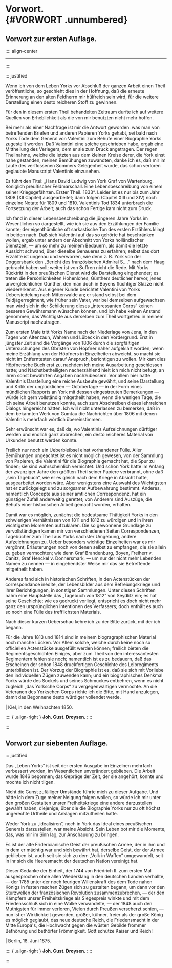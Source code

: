 # Vorwort.<br /> {#VORWORT .unnumbered}

## Vorwort zur ersten Auflage.

:::: align-center
****
::::

::: justified

Wenn ich von dem Leben Yorks vor Abschluß der ganzen Arbeit einen Theil
veröffentliche, so geschieht dies in der Hoffnung, daß die erneute Erinnerung an
den alten Feldherrn mir hülfreich sein wird, für die weitere Darstellung einen
desto reicheren Stoff zu gewinnen.

Für den in diesem ersten Theil behandelten Zeitraum durfte ich auf weitere
Quellen von Erheblichkeit als die von mir benutzten nicht mehr hoffen.

Bei mehr als einer Nachfrage ist mir die Antwort geworden: was man von
betreffenden Briefen und anderen Papieren Yorks gehabt, sei bald nach Yorks Tode
dem General von Valentini zum Behufe einer Biographie Yorks zugestellt worden.
Daß Valentini eine solche geschrieben habe, ergab eine Mittheilung des
Verlegers, dem er sie zum Druck angetragen. Der regen Theilnahme, welche die
letzten aus dem kleinen Kreise derer, die York einst nahe gestanden, meinen
Bemühungen zuwandten, danke ich es, daß mir im Laufe des verflossenen Sommers
Gelegenheit wurde, das schon verloren geglaubte Manuscript Valentinis
einzusehen.

Es führt den Titel: „Hans David Ludwig von York Graf von Wartenburg, Königlich
preußischer Feldmarschall. Eine Lebensbeschreibung von einem seiner
Kriegsgefährten. Erster Theil. 1833“. Leider ist es nur bis zum Jahr 1808 (XII
Capitel) ausgearbeitet; dann folgen (Capitel XIII und XIV) noch einzelne Notate
für 1809 und 1810. Valentinis Tod 1834 unterbrach die Fortsetzung der Arbeit;
auch das schon Fertige kam nicht zum Druck.

Ich fand in dieser Lebensbeschreibung die jüngeren Jahre Yorks im Wesentlichen
so dargestellt, wie ich sie aus den Erzählungen der Familie kannte; der
eigenthümliche oft sarkastische Ton des ersten Erzählers klingt in beiden nach.
Daß sich Valentini auf das so gehörte hat beschränken wollen, ergab unter andern
der Abschnitt von Yorks holländischer Dienstzeit, — um so mehr zu meinem
Bedauern, als damit die letzte Aussicht schwand, über dieselbe Genaueres zu
erfahren; selbst das dort Erzählte ist ungenau und verworren, wie denn z. B.
York von der Doggersbank den „Bericht des französischen Admiral S....“ nach dem
Haag gebracht haben soll; weiter ist von Suffren nicht die Rede. Mit Yorks
Rücktritt in den preußischen Dienst wird die Darstellung eingehender; es treten
die Persönlichkeiten Hohenlohes, Günthers deutlicher hervor, jenes
unvergleichlichen Günther, den man doch in Boyens flüchtiger Skizze nicht
wiedererkennt. Aus eigener Kunde berichtet Valentini von Yorks Uebersiedelung
nach Mittenwalde an; er stand selbst bei dem Feldjägerregiment, wie früher sein
Vater, war bei demselben aufgewachsen man wird sich in der Schilderung dieses
„interessanten Corps“ keinen besseren Gewährsmann wünschen können, und ich habe
keinen Anstand genommen, das Wichtigste aus derselben zum Theil wortgetreu in
meinem Manuscript nachzutragen.

Zum ersten Male tritt Yorks Name nach der Niederlage von Jena, in den Tagen von
Altenzaun, Wahren und Lübeck in den Vordergrund. Erst in jüngster Zeit sind die
Vorgänge von 1806 durch die sorgfältigen Untersuchungen des Obristen von Höpfner
näher aufgeklärt worden; wenn meine Erzählung von der Höpfners in Einzelheiten
abweicht, so macht sie nicht im Entferntesten darauf Anspruch, berichtigen zu
wollen. Mir kam dies Höpfnersche Buch erst zu, nachdem ich meine Ausarbeitung
geschlossen hatte; und Nächstbetheiligten nacherzählend hielt ich mich nicht
befugt, an ihren sonst bewährten Angaben nachzubessern. Vor allem hier hatte
Valentinis Darstellung eine reiche Ausbeute gewährt, und seine Darstellung und
Kritik der unglücklichen — Octobertage — in der Form eines mündlichen Rapports
an York mit dessen eingestreuten Bemerkungen — würde ich gern vollständig
mitgetheilt haben, wenn die wenigen Tage, die ich seine Arbeit benutzen konnte,
auch zum Abschreiben dieses lehrreichen Dialogs hingereicht hätten. Ich will
nicht unterlassen zu bemerken, daß in dem bekannten Werk von Gumtau die
Nachrichten über 1806 mit denen Valentinis mehrfach wörtlich übereinstimmen.

Sehr erwünscht war es, daß da, wo Valentinis Aufzeichnungen dürftiger werden und
endlich ganz abbrechen, ein desto reicheres Material von Urkunden benutzt werden
konnte.

Freilich nur noch ein Ueberbleibsel einst vorhandener Fülle. Aller Bemühungen
ungeachtet ist es nicht möglich gewesen, von der Sammlung von Papieren, die
Valentini für die Biographie gemacht hat, die Spur zu finden; sie sind
wahrscheinlich vernichtet. Und schon York hatte im Anfang der zwanziger Jahre
den größten Theil seiner Papiere verbrannt, ohne daß „sein Tagebuch“, wie er es
gleich nach dem Kriege in Absicht hatte, ausgearbeitet worden wäre. Aber
wenigstens eine Auswahl des Wichtigsten hat er zurückgelegt und zu sorgsamer
Aufbewahrung bestimmt. Anderes, namentlich Concepte aus seiner amtlichen
Correspondenz, hat ein günstiger Zufall anderweitig gerettet; von Anderem sind
Auszüge, die Behufs einer historischen Arbeit gemacht worden, erhalten.

Damit war es möglich, zunächst die bedeutsame Thätigkeit Yorks in den
schwierigen Verhältnissen von 1811 und 1812 zu würdigen und in ihren wichtigsten
Momenten aufzuklären. Die so gewonnene Grundlage zu vervollständigen kamen mir
von verschiedenen Seiten Correspondenzen, Tagebücher zum Theil aus Yorks
nächster Umgebung, andere Aufzeichnungen zu. Ueber besonders wichtige
Einzelheiten war es mir vergönnt, Erläuterungen noch von denen selbst zu
empfangen, die sie allein zu geben vermochten; wie denn Graf Brandenburg, Boyen,
Freiherr v. Canitz, Graf Henckel v. Donnersmark, — um nur der nicht mehr
Lebenden Namen zu nennen — in eingehendster Weise mir das sie Betreffende
mitgetheilt haben.

Anderes fand sich in historischen Schriften, in den Actenstücken der
correspondance inédite, der Lebensbilder aus dem Befreiungskriege und ihrer
Berichtigungen, in sonstigen Sammlungen. Unter diesen Schriften nahm eine
Hauptstelle das „Tagebuch von 1812“ von Seydlitz ein; es hat seine Geschichte;
wie es gedruckt vorliegt, entspricht es doch nicht mehr ganz den ursprünglichen
Intentionen des Verfassers; doch enthält es auch so noch eine Fülle des
trefflichsten Materials.

Nach dieser kurzen Ueberschau kehre ich zu der Bitte zurück, mit der ich begann.

Für die Jahre 1813 und 1814 sind in meinem biogragraphischen Material noch
manche Lücken. Vor Allem solche, welche durch keine noch so officiellen
Actenstücke ausgefüllt werden können; freilich bieten die Regimentsgeschichten
Einiges, aber zum Theil von den interessantesten Regimentern fehlen sie noch;
namentlich ist es zu bedauern, daß das Erscheinen der schon 1848 druckfertigen
Geschichte des Leibregiments unterblieben ist. Der Vorzug der Biographie ist es,
daß sie sich mit Vorliebe den individuellen Zügen zuwenden kann; und ein
biographisches Denkmal Yorks würde des Sockels und seines Schmuckes entbehren,
wenn es nicht zugleich „das Yorksche Corps“ zu vergegenwärtigen vermöchte. An
die Veteranen des Yorkschen Corps richte ich die Bitte, mit Hand anzulegen,
damit das Begonnene desto würdiger vollendet werde.

|     Kiel, in den Weihnachten 1850.

:::: { .align-right  }
**Joh. Gust. Droysen.**
::::

:::


## Vorwort zur siebenten Auflage.

::: justified

Das „Leben Yorks“ ist seit der ersten Ausgabe im Einzelnen mehrfach verbessert
worden, im Wesentlichen unverändert geblieben. Die Arbeit wurde 1846 begonnen;
das Gepräge der Zeit, der sie angehört, konnte und mochte ich nicht tilgen.

Nicht die Gunst zufälliger Umstände führte mich zu dieser Aufgabe. Und hätte ich
dem Zuge meiner Neigung folgen wollen, so würde ich mir unter den großen
Gestalten unsrer Freiheitskriege eine andere darzustellen gewählt haben,
diejenige, über die die Biographie Yorks nur zu oft höchst ungerechte Urtheile
und Anklagen mitzutheilen hatte.

Weder York zu „idealisiren“, noch in York das Ideal eines preußischen Generals
darzustellen, war meine Absicht. Sein Leben bot mir die Momente, das, was mir im
Sinn lag, zur Anschauung zu bringen.

Es ist der alte Fridericianische Geist der preußischen Armee, der in ihm und in
dem er mächtig war und sich bewährt hat, derselbe Geist, der der Armee geblieben
ist, auch seit sie sich zu dem „Volk in Waffen“ umgewandelt, seit in ihr sich
die Heeresmacht der deutschen Nation vereinigt hat.

Dieser Gedanke der Einheit, der 1744 von Friedrich II. zum ersten Mal
ausgesprochen ohne allen Wiederklang in den deutschen Landen verhallte, — der
1785 unter der noch feurigen Willenskraft des dem Tode nahen Königs in festen
raschen Zügen sich zu gestalten begann, um dann vor den Sturzwellen der
französischen Revolution zusammenzubrechen, — der den Kämpfern unsrer
Freiheitskriege als Siegespreis winkte und mit dem Friedensschluß sich in eine
Wolke verwandelte, — der 1848 auch den Muthigsten für immer verloren, Vielen
durch Preußen verscherzt schien, — nun ist er Wirklichkeit geworden, größer,
kühner, freier als der große König es möglich geglaubt, das neue deutsche Reich,
die Friedensmacht in der Mitte Europa's, die Hochwacht gegen die wüsten Gebilde
frommer Bethörung und bethörter Frömmigkeit. Gott schütze Kaiser und Reich!

|    Berlin, 18. Juni 1875.

:::: { .align-right }
**Joh. Gust. Droysen.**
::::

:::
